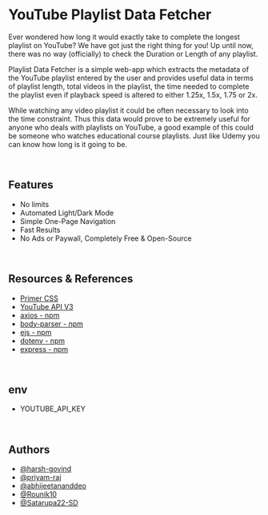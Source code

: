 # YouTube Playlist Data Fetcher

Ever wondered how long it would exactly take to complete the longest playlist on YouTube? We have got just the right thing for you! Up until now, there was no way (officially) to check the Duration or Length of any playlist. 

Playlist Data Fetcher is a simple web-app which extracts the metadata of the YouTube playlist entered by the user and provides useful data in terms of playlist length, total videos in the playlist, the time needed to complete the playlist even if playback speed is altered to either 1.25x, 1.5x, 1.75 or 2x.

While watching any video playlist it could be often necessary to look into the time constraint. Thus this data would prove to be extremely useful for anyone who deals with playlists on YouTube, a good example of this could be someone who watches educational course playlists. Just like Udemy you can know how long is it going to be. 

&nbsp;&nbsp;
## Features
- No limits
- Automated Light/Dark Mode
- Simple One-Page Navigation
- Fast Results
- No Ads or Paywall, Completely Free & Open-Source

&nbsp;&nbsp;
## Resources & References
- [Primer CSS](https://primer.style/)
- [YouTube API V3](https://developers.google.com/youtube/v3/getting-started)
- [axios - npm](https://www.npmjs.com/package/axios)
- [body-parser - npm](https://www.npmjs.com/package/body-parser)
- [ejs - npm](https://www.npmjs.com/package/ejs)
- [dotenv - npm](https://www.npmjs.com/package/dotenv) 
- [express - npm](https://www.npmjs.com/package/express)

&nbsp;&nbsp;
## env
- YOUTUBE_API_KEY

&nbsp;&nbsp;
## Authors
- [@harsh-govind](https://github.com/harsh-govind)
- [@priyam-raj](https://github.com/priyam-raj)
- [@abhijeetananddeo](https://github.com/abhijeetananddeo)
- [@Rounik10](https://github.com/Rounik10)
- [@Satarupa22-SD](https://github.com/Satarupa22-SD)
